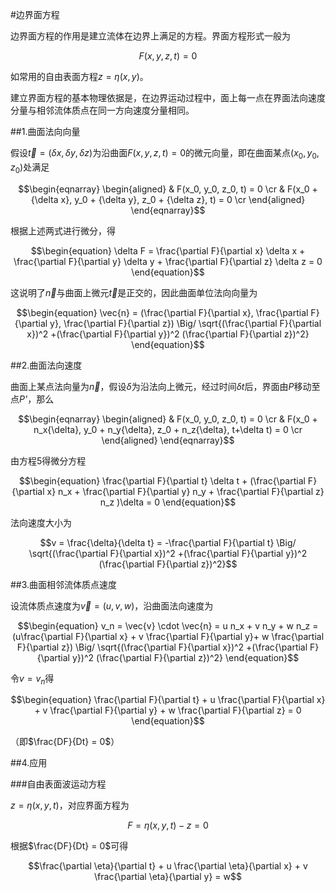 #边界面方程

边界面方程的作用是建立流体在边界上满足的方程。界面方程形式一般为

$$\begin{equation}
F(x,y,z,t) = 0
\end{equation}$$

如常用的自由表面方程$z = \eta(x,y)$。

建立界面方程的基本物理依据是，在边界运动过程中，面上每一点在界面法向速度分量与相邻流体质点在同一方向速度分量相同。

##1.曲面法向向量

假设$\vec{t} = ({\delta x}, {\delta y}, {\delta z})$为沿曲面$F(x,y,z,t) = 0$的微元向量，即在曲面某点$(x_0, y_0, z_0)$处满足

$$\begin{eqnarray}
\begin{aligned}
& F(x_0, y_0, z_0, t) = 0 \cr
& F(x_0 + {\delta x}, y_0 + {\delta y}, z_0 + {\delta z}, t) = 0 \cr
\end{aligned}
\end{eqnarray}$$

根据上述两式进行微分，得

$$\begin{equation}
\delta F = \frac{\partial F}{\partial x} \delta x + \frac{\partial F}{\partial y} \delta y + \frac{\partial F}{\partial z} \delta z = 0
\end{equation}$$

这说明了$\vec{n}$与曲面上微元$\vec{t}$是正交的，因此曲面单位法向向量为

$$\begin{equation}
\vec{n} = (\frac{\partial F}{\partial x}, \frac{\partial F}{\partial y}, \frac{\partial F}{\partial z}) \Big/ \sqrt{(\frac{\partial F}{\partial x})^2 +(\frac{\partial F}{\partial y})^2 (\frac{\partial F}{\partial z})^2}
\end{equation}$$

##2.曲面法向速度

曲面上某点法向量为$\vec{n}$，假设$\delta$为沿法向上微元，经过时间$\delta t$后，界面由*P*移动至点*P'*，那么

$$\begin{eqnarray}
\begin{aligned}
& F(x_0, y_0, z_0, t) = 0 \cr
& F(x_0 + n_x{\delta}, y_0 + n_y{\delta}, z_0 + n_z{\delta}, t+\delta t) = 0 \cr
\end{aligned}
\end{eqnarray}$$

由方程5得微分方程

$$\begin{equation}
\frac{\partial F}{\partial t} \delta t + (\frac{\partial F}{\partial x} n_x + \frac{\partial F}{\partial y} n_y + \frac{\partial F}{\partial z} n_z )\delta = 0
\end{equation}$$

法向速度大小为

$$v = \frac{\delta}{\delta t} = -\frac{\partial F}{\partial t} \Big/ \sqrt{(\frac{\partial F}{\partial x})^2 +(\frac{\partial F}{\partial y})^2 (\frac{\partial F}{\partial z})^2}$$

##3.曲面相邻流体质点速度

设流体质点速度为$\vec{v} = (u,v,w)$，沿曲面法向速度为

$$\begin{equation}
v_n = \vec{v} \cdot \vec{n} = u n_x + v n_y + w n_z = (u\frac{\partial F}{\partial x} + v \frac{\partial F}{\partial y}+ w \frac{\partial F}{\partial z}) \Big/ \sqrt{(\frac{\partial F}{\partial x})^2 +(\frac{\partial F}{\partial y})^2 (\frac{\partial F}{\partial z})^2}
\end{equation}$$

令$v = v_n$得

$$\begin{equation}
\frac{\partial F}{\partial t} + u \frac{\partial F}{\partial x} + v \frac{\partial F}{\partial y} + w \frac{\partial F}{\partial z} = 0
\end{equation}$$

（即$\frac{DF}{Dt} = 0$）

##4.应用

###自由表面波运动方程

$z = \eta(x,y,t)$，对应界面方程为

$$F = \eta(x,y,t) - z = 0$$

根据$\frac{DF}{Dt} = 0$可得

$$\frac{\partial \eta}{\partial t} + u \frac{\partial \eta}{\partial x} + v \frac{\partial \eta}{\partial y} = w$$


